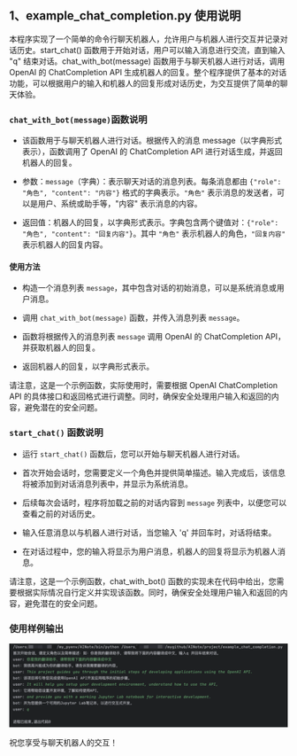 ## 1、example_chat_completion.py 使用说明

本程序实现了一个简单的命令行聊天机器人，允许用户与机器人进行交互并记录对话历史。start_chat()
函数用于开始对话，用户可以输入消息进行交流，直到输入 "q" 结束对话。chat_with_bot(message) 函数用于与聊天机器人进行对话，调用
OpenAI 的 ChatCompletion API 生成机器人的回复。整个程序提供了基本的对话功能，可以根据用户的输入和机器人的回复形成对话历史，为交互提供了简单的聊天体验。

### `chat_with_bot(message)`函数说明

* 该函数用于与聊天机器人进行对话。根据传入的消息 message（以字典形式表示），函数调用了 OpenAI 的
  ChatCompletion API 进行对话生成，并返回机器人的回复。

* 参数：`message`（字典）：表示聊天对话的消息列表。每条消息都由 `{"role": "角色", "content": "内容"}` 格式的字典表示。`"角色"` 表示消息的发送者，可以是用户、系统或助手等，"内容" 表示消息的内容。

* 返回值：机器人的回复，以字典形式表示。字典包含两个键值对：`{"role": "角色", "content": "回复内容"}`。其中 `"角色"`
  表示机器人的角色，`"回复内容"` 表示机器人的回复内容。

#### 使用方法

* 构造一个消息列表 `message`，其中包含对话的初始消息，可以是系统消息或用户消息。

* 调用 `chat_with_bot(message)` 函数，并传入消息列表 `message`。

* 函数将根据传入的消息列表 `message` 调用 OpenAI 的 ChatCompletion API，并获取机器人的回复。

* 返回机器人的回复，以字典形式表示。

请注意，这是一个示例函数，实际使用时，需要根据 OpenAI ChatCompletion API 的具体接口和返回格式进行调整。同时，确保安全处理用户输入和返回的内容，避免潜在的安全问题。

### `start_chat()` 函数说明

* 运行 `start_chat()` 函数后，您可以开始与聊天机器人进行对话。

* 首次开始会话时，您需要定义一个角色并提供简单描述。输入完成后，该信息将被添加到对话消息列表中，并显示为系统消息。

* 后续每次会话时，程序将加载之前的对话内容到 `message` 列表中，以便您可以查看之前的对话历史。

* 输入任意消息以与机器人进行对话，当您输入 'q' 并回车时，对话将结束。

* 在对话过程中，您的输入将显示为用户消息，机器人的回复将显示为机器人消息。

请注意，这是一个示例函数，chat_with_bot() 函数的实现未在代码中给出，您需要根据实际情况自行定义并实现该函数。同时，确保安全处理用户输入和返回的内容，避免潜在的安全问题。

### 使用样例输出

![avatar](/resource/example_chat_completion.png)

祝您享受与聊天机器人的交互！
